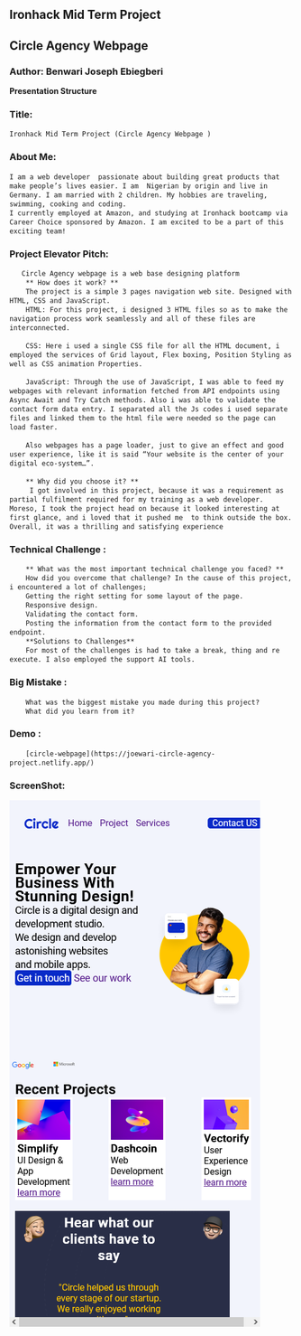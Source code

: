 ## Ironhack Mid Term Project

## Circle Agency Webpage

### Author: Benwari Joseph Ebiegberi

**Presentation Structure**

### Title:

    Ironhack Mid Term Project (Circle Agency Webpage )

### About Me:

    I am a web developer  passionate about building great products that make people’s lives easier. I am  Nigerian by origin and live in Germany. I am married with 2 children. My hobbies are traveling, swimming, cooking and coding.
    I currently employed at Amazon, and studying at Ironhack bootcamp via Career Choice sponsored by Amazon. I am excited to be a part of this exciting team!

### Project Elevator Pitch:

       Circle Agency webpage is a web base designing platform
        ** How does it work? **
        The project is a simple 3 pages navigation web site. Designed with HTML, CSS and JavaScript.
        HTML: For this project, i designed 3 HTML files so as to make the navigation process work seamlessly and all of these files are interconnected.

        CSS: Here i used a single CSS file for all the HTML document, i employed the services of Grid layout, Flex boxing, Position Styling as well as CSS animation Properties.

        JavaScript: Through the use of JavaScript, I was able to feed my webpages with relevant information fetched from API endpoints using Async Await and Try Catch methods. Also i was able to validate the contact form data entry. I separated all the Js codes i used separate files and linked them to the html file were needed so the page can load faster.

        Also webpages has a page loader, just to give an effect and good user experience, like it is said “Your website is the center of your digital eco-system…”.

        ** Why did you choose it? **
         I got involved in this project, because it was a requirement as partial fulfilment required for my training as a web developer. Moreso, I took the project head on because it looked interesting at first glance, and i loved that it pushed me  to think outside the box. Overall, it was a thrilling and satisfying experience

### Technical Challenge :

        ** What was the most important technical challenge you faced? **
        How did you overcome that challenge? In the cause of this project, i encountered a lot of challenges;
        Getting the right setting for some layout of the page.
        Responsive design.
        Validating the contact form.
        Posting the information from the contact form to the provided endpoint.
        **Solutions to Challenges**
        For most of the challenges is had to take a break, thing and re execute. I also employed the support AI tools.

### Big Mistake :

        What was the biggest mistake you made during this project?
        What did you learn from it?

### Demo :

        [circle-webpage](https://joewari-circle-agency-project.netlify.app/)

### ScreenShot:

![Webpage](./Assets/Mid%20project-%20screenshot.png)
